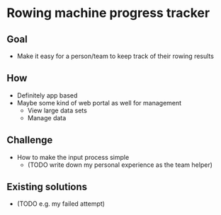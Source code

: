 # Rowing machine progress tracker

## Goal

- Make it easy for a person/team to keep track of their rowing results

## How

- Definitely app based
- Maybe some kind of web portal as well for management
  - View large data sets
  - Manage data


## Challenge

- How to make the input process simple
  - (TODO write down my personal experience as the team helper)

## Existing solutions

- (TODO e.g. my failed attempt)
